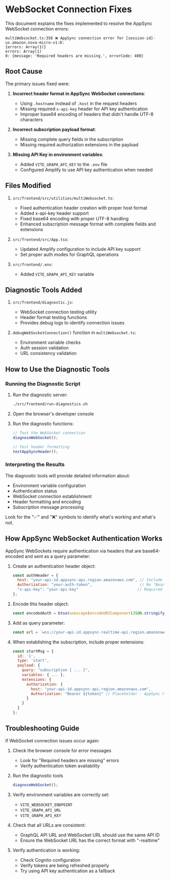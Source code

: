 # WebSocket Connection Fixes

This document explains the fixes implemented to resolve the AppSync WebSocket connection errors:
```
multiWebsocket.ts:356 ❌ AppSync connection error for [session-id]-us.amazon.nova-micro-v1:0: 
{errors: Array(1)}
errors: Array(1)
0: {message: 'Required headers are missing.', errorCode: 400}
```

## Root Cause

The primary issues fixed were:

1. **Incorrect header format in AppSync WebSocket connections**: 
   - Using `.hostname` instead of `.host` in the request headers
   - Missing required `x-api-key` header for API key authentication
   - Improper base64 encoding of headers that didn't handle UTF-8 characters

2. **Incorrect subscription payload format**:
   - Missing complete query fields in the subscription
   - Missing required authorization extensions in the payload

3. **Missing API Key in environment variables**:
   - Added `VITE_GRAPH_API_KEY` to the `.env` file
   - Configured Amplify to use API key authentication when needed

## Files Modified

1. `src/frontend/src/utilities/multiWebsocket.ts`:
   - Fixed authentication header creation with proper host format
   - Added x-api-key header support
   - Fixed base64 encoding with proper UTF-8 handling
   - Enhanced subscription message format with complete fields and extensions

2. `src/frontend/src/App.tsx`:
   - Updated Amplify configuration to include API key support
   - Set proper auth modes for GraphQL operations

3. `src/frontend/.env`:
   - Added `VITE_GRAPH_API_KEY` variable

## Diagnostic Tools Added

1. `src/frontend/diagnostic.js`:
   - WebSocket connection testing utility
   - Header format testing functions
   - Provides debug logs to identify connection issues

2. `debugWebSocketConnection()` function in `multiWebsocket.ts`:
   - Environment variable checks
   - Auth session validation
   - URL consistency validation

## How to Use the Diagnostic Tools

### Running the Diagnostic Script

1. Run the diagnostic server:
   ```bash
   ./src/frontend/run-diagnostics.sh
   ```

2. Open the browser's developer console

3. Run the diagnostic functions:
   ```javascript
   // Test the WebSocket connection
   diagnoseWebSocket();

   // Test header formatting
   testAppSyncHeader();
   ```

### Interpreting the Results

The diagnostic tools will provide detailed information about:

- Environment variable configuration
- Authentication status
- WebSocket connection establishment
- Header formatting and encoding
- Subscription message processing

Look for the "✅" and "❌" symbols to identify what's working and what's not.

## How AppSync WebSocket Authentication Works

AppSync WebSockets require authentication via headers that are base64-encoded and sent as a query parameter:

1. Create an authentication header object:
   ```javascript
   const authHeader = {
     host: "your-api-id.appsync-api.region.amazonaws.com", // Include full host (not just hostname)
     Authorization: "your-auth-token",                     // No "Bearer" prefix for Cognito tokens
     "x-api-key": "your-api-key"                          // Required when using API key auth
   };
   ```

2. Encode this header object:
   ```javascript
   const encodedAuth = btoa(unescape(encodeURIComponent(JSON.stringify(authHeader))));
   ```

3. Add as query parameter:
   ```javascript
   const url = `wss://your-api-id.appsync-realtime-api.region.amazonaws.com/graphql?header=${encodedAuth}`;
   ```

4. When establishing the subscription, include proper extensions:
   ```javascript
   const startMsg = {
     id: '1',
     type: 'start',
     payload: {
       query: "subscription { ... }",
       variables: { ... },
       extensions: {
         authorization: {
           host: "your-api-id.appsync-api.region.amazonaws.com",
           Authorization: "Bearer ${token}" // Placeholder - AppSync replaces this
         }
       }
     }
   };
   ```

## Troubleshooting Guide

If WebSocket connection issues occur again:

1. Check the browser console for error messages
   - Look for "Required headers are missing" errors
   - Verify authentication token availability

2. Run the diagnostic tools
   ```javascript
   diagnoseWebSocket();
   ```

3. Verify environment variables are correctly set:
   - `VITE_WEBSOCKET_ENDPOINT`
   - `VITE_GRAPH_API_URL`
   - `VITE_GRAPH_API_KEY`

4. Check that all URLs are consistent:
   - GraphQL API URL and WebSocket URL should use the same API ID
   - Ensure the WebSocket URL has the correct format with "-realtime"

5. Verify authentication is working:
   - Check Cognito configuration
   - Verify tokens are being refreshed properly
   - Try using API key authentication as a fallback
